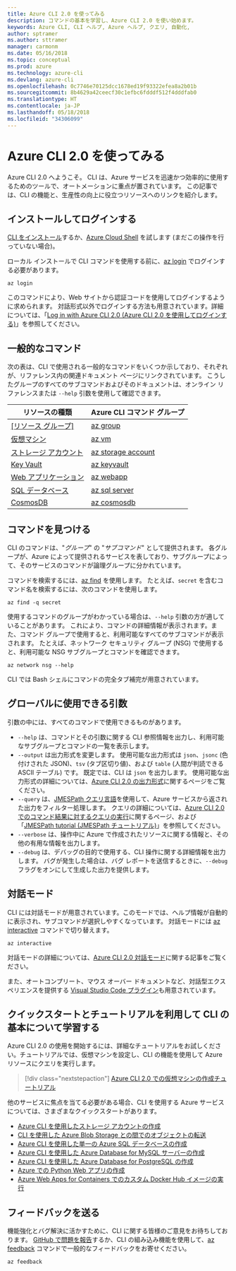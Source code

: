 ```yaml
---
title: Azure CLI 2.0 を使ってみる
description: コマンドの基本を学習し、Azure CLI 2.0 を使い始めます。
keywords: Azure CLI, CLI ヘルプ, Azure ヘルプ, クエリ, 自動化,
author: sptramer
ms.author: sttramer
manager: carmonm
ms.date: 05/16/2018
ms.topic: conceptual
ms.prod: azure
ms.technology: azure-cli
ms.devlang: azure-cli
ms.openlocfilehash: 0c7746e70125dcc1678ed19f93322efea8a2b01b
ms.sourcegitcommit: 8b4629a42ceecf30c1efbc6fdddf512f4dddfab0
ms.translationtype: HT
ms.contentlocale: ja-JP
ms.lasthandoff: 05/18/2018
ms.locfileid: "34306099"
---
```

# <a name="get-started-with-azure-cli-20"></a>Azure CLI 2.0 を使ってみる

Azure CLI 2.0 へようこそ。 CLI は、Azure サービスを迅速かつ効率的に使用するためのツールで、オートメーションに重点が置されています。 この記事では、CLI の機能と、生産性の向上に役立つリソースへのリンクを紹介します。

## <a name="install-and-log-in"></a>インストールしてログインする

[CLI をインストール](install-azure-cli.md)するか、[Azure Cloud Shell](/azure/cloud-shell/overview) を試します (まだこの操作を行っていない場合)。

ローカル インストールで CLI コマンドを使用する前に、[az login](/cli/azure/reference-index#az-login) でログインする必要があります。

```azurecli
az login
```

このコマンドにより、Web サイトから認証コードを使用してログインするように求められます。 対話形式以外でログインする方法も用意されています。詳細については、「[Log in with Azure CLI 2.0 (Azure CLI 2.0 を使用してログインする)](authenticate-azure-cli.md)」を参照してください。

## <a name="common-commands"></a>一般的なコマンド

次の表は、CLI で使用される一般的なコマンドをいくつか示しており、それぞれが、リファレンス内の関連ドキュメント ページにリンクされています。
こうしたグループのすべてのサブコマンドおよびそのドキュメントは、オンライン リファレンスまたは `--help` 引数を使用して確認できます。

| リソースの種類 | Azure CLI コマンド グループ |
|---------------|-------------------------|
| [[リソース グループ]](/azure/azure-resource-manager/resource-group-overview) | [az group](/cli/azure/group) |
| [仮想マシン](/azure/virtual-machines) | [az vm](/cli/azure/vm) |
| [ストレージ アカウント](/azure/storage/common/storage-introduction) | [az storage account](/cli/azure/storage/account) |
| [Key Vault](/azure/key-vault/key-vault-whatis) | [az keyvault](/cli/azure/keyvault) |
| [Web アプリケーション](/azure/ap-service) | [az webapp](/cli/azure/webapp) |
| [SQL データベース](/azure/sql-database) | [az sql server](/cli/azure/sql/server) |
| [CosmosDB](/azure/cosmos-db) | [az cosmosdb](/cli/azure/cosmosdb) |

## <a name="finding-commands"></a>コマンドを見つける

CLI のコマンドは、"_グループ_" の "_サブコマンド_" として提供されます。
各グループが、Azure によって提供されるサービスを表しており、サブグループによって、そのサービスのコマンドが論理グループに分かれています。

コマンドを検索するには、[az find](/cli/azure/reference-index#az-find) を使用します。 たとえば、`secret` を含むコマンド名を検索するには、次のコマンドを使用します。

```azurecli-interactive
az find -q secret
```

使用するコマンドのグループがわかっている場合は、`--help` 引数の方が適していることがあります。 これにより、コマンドの詳細情報が表示されます。また、コマンド グループで使用すると、利用可能なすべてのサブコマンドが表示されます。 たとえば、ネットワーク セキュリティ グループ (NSG) で使用すると、利用可能な NSG サブグループとコマンドを確認できます。

```azurecli-interactive
az network nsg --help
```

CLI では Bash シェルにコマンドの完全タブ補完が用意されています。

## <a name="globally-available-arguments"></a>グローバルに使用できる引数

引数の中には、すべてのコマンドで使用できるものがあります。

* `--help` は、コマンドとその引数に関する CLI 参照情報を出力し、利用可能なサブグループとコマンドの一覧を表示します。
* `--output` は出力形式を変更します。 使用可能な出力形式は `json`、`jsonc` (色付けされた JSON)、`tsv` (タブ区切り値)、および `table` (人間が判読できる ASCII テーブル) です。 既定では、CLI は `json` を出力します。 使用可能な出力形式の詳細については、[Azure CLI 2.0 の出力形式](format-output-azure-cli.md)に関するページをご覧ください。
* `--query` は、[JMESPath クエリ言語](http://jmespath.org/)を使用して、Azure サービスから返された出力をフィルター処理します。 クエリの詳細については、[Azure CLI 2.0 でのコマンド結果に対するクエリの実行](query-azure-cli.md)に関するページ、および「[JMESPath tutorial (JMESPath チュートリアル)](http://jmespath.org/tutorial.html)」を参照してください。
* `--verbose` は、操作中に Azure で作成されたリソースに関する情報と、その他の有用な情報を出力します。
* `--debug` は、デバッグの目的で使用する、CLI 操作に関する詳細情報を出力します。 バグが発生した場合は、バグ レポートを送信するときに、`--debug` フラグをオンにして生成した出力を提供します。


## <a name="interactive-mode"></a>対話モード

CLI には対話モードが用意されています。このモードでは、ヘルプ情報が自動的に表示され、サブコマンドが選択しやすくなっています。 対話モードには [az interactive](/cli/azure/reference-index#az-interactive) コマンドで切り替えます。

```azurecli-interactive
az interactive
```

対話モードの詳細については、[Azure CLI 2.0 対話モード](interactive-azure-cli.md)に関する記事をご覧ください。

また、オートコンプリート、マウス オーバー ドキュメントなど、対話型エクスペリエンスを提供する [Visual Studio Code プラグイン](https://marketplace.visualstudio.com/items?itemName=ms-vscode.azurecli)も用意されています。

## <a name="learn-cli-basics-with-quickstarts-and-tutorials"></a>クイックスタートとチュートリアルを利用して CLI の基本について学習する

Azure CLI 2.0 の使用を開始するには、詳細なチュートリアルをお試しください。チュートリアルでは、仮想マシンを設定し、CLI の機能を使用して Azure リソースにクエリを実行します。

> [!div class="nextstepaction"]
> [Azure CLI 2.0 での仮想マシンの作成チュートリアル](azure-cli-vm-tutorial.yml)

他のサービスに焦点を当てる必要がある場合、CLI を使用する Azure サービスについては、さまざまなクイックスタートがあります。

* [Azure CLI を使用したストレージ アカウントの作成](/azure/storage/common/storage-quickstart-create-storage-account-cli)
* [CLI を使用した Azure Blob Storage との間でのオブジェクトの転送](/azure/storage/blobs/storage-quickstart-blobs-cli)
* [Azure CLI を使用した単一の Azure SQL データベースの作成](/azure/sql-database/sql-database-get-started-cli)
* [Azure CLI を使用した Azure Database for MySQL サーバーの作成](/azure/mysql/quickstart-create-mysql-server-database-using-azure-cli)
* [Azure CLI を使用した Azure Database for PostgreSQL の作成](/azure/postgresql/quickstart-create-server-database-azure-cli)
* [Azure での Python Web アプリの作成](/azure/app-service/app-service-web-get-started-python)
* [Azure Web Apps for Containers でのカスタム Docker Hub イメージの実行](/azure/app-service/containers/quickstart-custom-docker-image)

## <a name="give-feedback"></a>フィードバックを送る

機能強化とバグ解決に活かすために、CLI に関する皆様のご意見をお待ちしております。 [GitHub で問題を報告](https://github.com/azure/azure-cli/issues)するか、CLI の組み込み機能を使用して、[az feedback](/cli/azure/reference-index#az-feedback) コマンドで一般的なフィードバックをお寄せください。

```azurecli-interactive
az feedback
```
